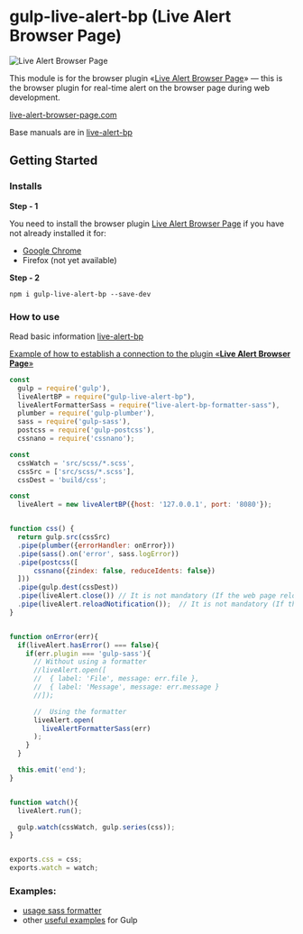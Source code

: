 # gulp-live-alert-bp (Live Alert Browser Page)

![Live Alert Browser Page](https://raw.githubusercontent.com/semiromid/live-alert-bp/master/images/on_128x128_v1.png)

This module is for the browser plugin «[Live Alert Browser Page](https://live-alert-browser-page.com/)» — this is the browser plugin for real-time alert on the browser page during web development.

[live-alert-browser-page.com](https://live-alert-browser-page.com/)

Base manuals are in [live-alert-bp](https://github.com/semiromid/live-alert-bp)

## Getting Started

### Installs

**Step - 1** 

You need to install the browser plugin [Live Alert Browser Page](https://live-alert-browser-page.com/) if you have not already installed it for:
  * [Google Chrome](#)
  * Firefox (not yet available)
  
**Step - 2**

```shell
npm i gulp-live-alert-bp --save-dev
```

###  How to use

Read basic information [live-alert-bp](https://github.com/semiromid/live-alert-bp)

[Example of how to establish a connection to the plugin «**Live Alert Browser Page**»](https://github.com/semiromid/live-alert-bp/tree/master/documentation/examples/%D1%81onnect_to_server)

```javascript
const 
  gulp = require('gulp'),
  liveAlertBP = require("gulp-live-alert-bp"),
  liveAlertFormatterSass = require("live-alert-bp-formatter-sass"),
  plumber = require('gulp-plumber'),
  sass = require('gulp-sass'),
  postcss = require('gulp-postcss'),
  cssnano = require('cssnano');

const 
  cssWatch = 'src/scss/*.scss',
  cssSrc = ['src/scss/*.scss'],
  cssDest = 'build/css';

const 
  liveAlert = new liveAlertBP({host: '127.0.0.1', port: '8080'});


function css() {
  return gulp.src(cssSrc)
  .pipe(plumber({errorHandler: onError}))     
  .pipe(sass().on('error', sass.logError))
  .pipe(postcss([
      cssnano({zindex: false, reduceIdents: false})
  ]))    
  .pipe(gulp.dest(cssDest))
  .pipe(liveAlert.close()) // It is not mandatory (If the web page reloads completely)
  .pipe(liveAlert.reloadNotification());  // It is not mandatory (If the web page reloads completely)
}


function onError(err){
  if(liveAlert.hasError() === false){
    if(err.plugin === 'gulp-sass'){
      // Without using a formatter
      //liveAlert.open([
      //  { label: 'File', message: err.file },
      //  { label: 'Message', message: err.message }
      //]);

      //  Using the formatter
      liveAlert.open(
        liveAlertFormatterSass(err)
      );
    }
  }

  this.emit('end');
}


function watch(){
  liveAlert.run();

  gulp.watch(cssWatch, gulp.series(css));
}


exports.css = css;
exports.watch = watch;

```

### Examples:

* [usage sass formatter](https://github.com/semiromid/live-alert-bp/tree/master/examples/1)
* other [useful examples](https://github.com/semiromid/live-alert-bp/blob/master/documentation/examples/gulp/README.md) 
for Gulp 
